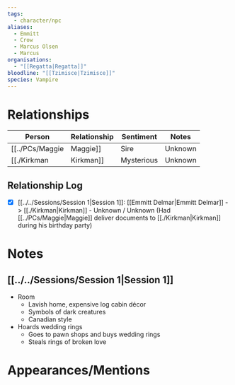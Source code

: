 ```yaml
---
tags:
  - character/npc
aliases:
  - Emmitt
  - Crow
  - Marcus Olsen
  - Marcus
organisations:
  - "[[Regatta|Regatta]]"
bloodline: "[[Tzimisce|Tzimisce]]"
species: Vampire
---
```

# Relationships
| Person      | Relationship | Sentiment | Notes |
| ----------- | ------------ | --------- | ----- |
| [[../PCs/Maggie|Maggie]]  | Sire         | Unknown   |       |
| [[./Kirkman|Kirkman]] | Mysterious   | Unknown   | Had [[../PCs/Maggie|Maggie]] deliver documents to [[./Kirkman|Kirkman]] during his birthday party      |

## Relationship Log
- [x] [[../../Sessions/Session 1|Session 1]]: [[Emmitt Delmar|Emmitt Delmar]] -> [[./Kirkman|Kirkman]] - Unknown / Unknown (Had [[../PCs/Maggie|Maggie]] deliver documents to [[./Kirkman|Kirkman]] during his birthday party)
# Notes
## [[../../Sessions/Session 1|Session 1]]
- Room
	- Lavish home, expensive log cabin décor
	- Symbols of dark creatures
	- Canadian style
- Hoards wedding rings
	- Goes to pawn shops and buys wedding rings
	- Steals rings of broken love

# Appearances/Mentions

